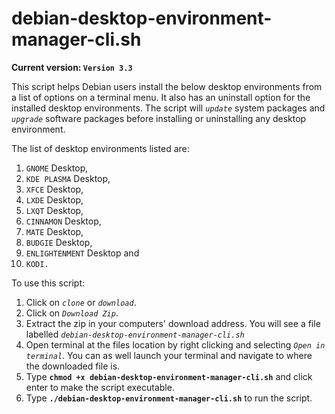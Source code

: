 # debian-desktop-environment-manager-cli.sh
**Current version: `Version 3.3`**

This script helps Debian users install the below desktop environments from a list of options on a terminal menu. It also has an uninstall option for the installed desktop environments. The script will *`update`* system packages and *`upgrade`* software packages before installing or uninstalling any desktop environment.

The list of desktop environments listed are:
  1.  `GNOME` Desktop,
  2.  `KDE PLASMA` Desktop,
  3.  `XFCE` Desktop,
  4.  `LXDE` Desktop,
  5.  `LXQT` Desktop,
  6.  `CINNAMON` Desktop,
  7.  `MATE` Desktop,
  8.  `BUDGIE` Desktop,
  9.  `ENLIGHTENMENT` Desktop and
  10. `KODI.`


To use this script:
  1. Click on *`clone`* or *`download`*.
  2. Click on *`Download Zip`*.
  3. Extract the zip in your computers' download address. You will see a file labelled *`debian-desktop-environment-manager-cli.sh`*
  4. Open terminal at the files location by right clicking and selecting *`Open in terminal`*. You can as well launch your terminal and navigate to where the downloaded file is.
  5. Type **`chmod +x debian-desktop-environment-manager-cli.sh`** and click enter to make the script executable.
  6. Type **`./debian-desktop-environment-manager-cli.sh`** to run the script.
